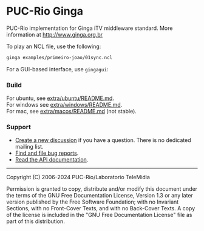 # PUC-Rio Ginga

PUC-Rio implementation for Ginga iTV middleware standard. More information at http://www.ginga.org.br

To play an NCL file, use the following:

```bash
ginga examples/primeiro-joao/01sync.ncl
```

For a GUI-based interface, use `gingagui`:

### Build

For ubuntu, see [extra/ubuntu/README.md](extra/ubuntu/README.md).  
For windows see [extra/windows/README.md](extra/windows/README.md).  
For mac, see [extra/macos/README.md](extra/macos/README.md) (not stable).

### Support

* [Create a new discussion](https://github.com/TeleMidia/ginga/discussions) if you have a question. There is no dedicated mailing list.
* [Find and file bug reports](https://github.com/TeleMidia/ginga/issues).
* [Read the API documentation](https://telemidia.github.io/ginga).

---
Copyright (C) 2006-2024 PUC-Rio/Laboratorio TeleMidia

Permission is granted to copy, distribute and/or modify this document under
the terms of the GNU Free Documentation License, Version 1.3 or any later
version published by the Free Software Foundation; with no Invariant
Sections, with no Front-Cover Texts, and with no Back-Cover Texts. A copy of
the license is included in the "GNU Free Documentation License" file as part
of this distribution.
